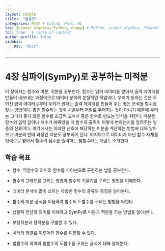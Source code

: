 ```yaml
---
---
layout: single
title:  "탬플릿"
categories: Math # Coding, Math, ML
tag: [Linear algebra, Python, numpy] # Python, Linear algebra, Probabilities
toc: true   # table of content
author_profile: false
sidebar:
    nav: "docs"
---
```


---

<head>
  <style>
    table.dataframe {
      white-space: normal;
      width: 100%;
      height: 240px;
      display: block;
      overflow: auto;
      font-family: Arial, sans-serif;
      font-size: 0.9rem;
      line-height: 20px;
      text-align: center;
      border: 0px !important;
    }

    table.dataframe th {
      text-align: center;
      font-weight: bold;
      padding: 8px;
    }

    table.dataframe td {
      text-align: center;
      padding: 8px;
    }

    table.dataframe tr:hover {
      background: #b8d1f3; 
    }

    .output_prompt {
      overflow: auto;
      font-size: 0.9rem;
      line-height: 1.45;
      border-radius: 0.3rem;
      -webkit-overflow-scrolling: touch;
      padding: 0.8rem;
      margin-top: 0;
      margin-bottom: 15px;
      font: 1rem Consolas, "Liberation Mono", Menlo, Courier, monospace;
      color: $code-text-color;
      border: solid 1px $border-color;
      border-radius: 0.3rem;
      word-break: normal;
      white-space: pre;
    }

  .dataframe tbody tr th:only-of-type {
      vertical-align: middle;
  }

  .dataframe tbody tr th {
      vertical-align: top;
  }

  .dataframe thead th {
      text-align: center !important;
      padding: 8px;
  }

  .page__content p {
      margin: 0 0 0px !important;
  }

  .page__content p > strong {
    font-size: 0.8rem !important;
  }

  </style>
</head>


# 4장 심파이(SymPy)로 공부하는 미적분


이 장에서는 함수와 미분, 적분을 공부한다. 함수는 입력 데이터를 받아서 출력 데이터를 만들어 내보내는 과정이므로 데이터 분석의 본질적인 작업이다. 우리가 원하는 것은 주어진 입력 데이터로부터 우리가 원하는 출력 데이터를 만들어 주는 좋은 분석용 함수를 찾는 방법이다. 좋은 함수라는 것이 처음부터 저절로 주어지는 것이 아니기 때문에 우리는 그다지 좋지 않은 함수를 조금씩 고쳐서 좋은 함수로 만드는 방식을 취한다. 미분은 함수의 입력 값이나 계수가 바뀌었을 때 함수의 출력이 어떻게 변하는지를 알려주는 일종의 신호이다. 여기에서는 이러한 신호에 해당하는 미분을 계산하는 방법에 대해 알아보고 미분의 반대 과정인 적분도 공부하게 된다. 마지막으로 데이터가 아닌 함수 자체를 입력으로 받아서 함수의 점수를 출력하는 범함수라는 개념도 소개한다.  


## 학습 목표


* 함수, 역함수의 의미와 함수를 파이썬으로 구현하는 법을 공부한다.

* 함수의 그래프를 그리는 방법과 함수의 기울기를 구하는 방법을 이해한다. 

* 데이터 분석에 많이 쓰이는 다양한 함수의 종류와 특징을 알아본다.

* 함수의 미분 공식을 이용하여 함수의 도함수를 구하는 방법을 익힌다.

* 심볼릭 연산의 의미를 이해하고 SymPy로 미분과 적분을 하는 방법을 알아본다.

* 부정적분과 정적분을 구별할 수 있다.

* 벡터와 행렬로 이루어진 함수를 미분할 수 있다.

* 범함수의 의미와 범함수의 도함수를 구하는 공식에 대해 알아본다.

